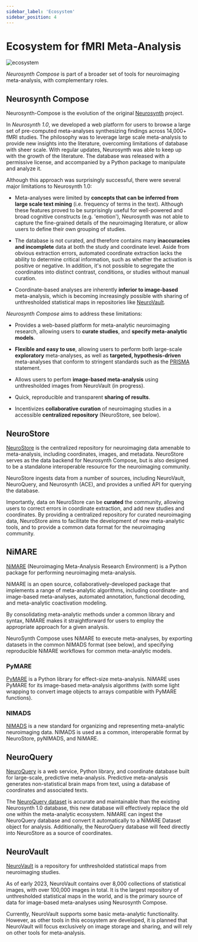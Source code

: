 ```yaml
---
sidebar_label: 'Ecosystem'
sidebar_position: 4
---
```


# Ecosystem for fMRI Meta-Analysis

![ecosystem](/img/compose_ecosystem_paths.svg "Neurosynth Compose Ecosystem")

*Neurosynth Compose* is part of a broader set of tools for neuroimaging meta-analysis, with complementary roles.


## Neurosynth Compose

Neurosynth-Compose is the evolution of the original [Neurosynth](https://neurosynth.org) project.

In *Neurosynth 1.0*, we developed a web platform for users to browse a large set of pre-computed meta-analyses
synthesizing findings across 14,000+ fMRI studies. The philosophy was to leverage
large scale meta-analysis to provide new insights into the literature, overcoming limitations of database
with sheer scale. With regular updates, Neurosynth was able to keep up with the growth of the literature.
The database was released with a permissive license, and accompanied by a Python package to manipulate and analyze it. 

Although this approach was surprisingly successful, there were several major limitations to Neurosynth 1.0:

* Meta-analyses were limited by **concepts that can be inferred from large scale text mining** (i.e. frequency of terms in the text).
Although these features proved to be surprisingly useful for well-powered and broad cognitive constructs (e.g. 'emotion'), Neurosynth was not able 
to capture the fine-grained details of the neuroimaging literature, or allow users to define their own grouping of studies. 

* The database is not curated, and therefore contains many **inaccuracies and incomplete** data at both the study and coordinate level.
Aside from obvious extraction errors, automated coordinate extraction lacks the ability to determine critical information, such as whether the activation is positive or negative.
In addition, it's not possible to segregate the coordinates into distinct contrast, conditions, or studies without manual curation.

* Coordinate-based analyses are inherently **inferior to image-based** meta-analysis, which is becoming increasingly possible with sharing of unthresholded statistical maps in repositories like [NeuroVault][].

_Neurosynth Compose_ aims to address these limitations:

* Provides a web-based platform for meta-analytic neuroimaging research, allowing users to **curate studies**, and **specify meta-analytic models**. 

* **Flexible and easy to use**, allowing users to perform both large-scale **exploratory** meta-analyses, as well as **targeted, hypothesis-driven** meta-analyses that conform to stringent standards such as the [PRISMA][] statement.

* Allows users to perfom **image-based meta-analysis** using unthresholded images from NeuroVault (in progress).

* Quick, reproducible and transparent **sharing of results**.

* Incentivizes **collaborative curation** of neuroimaging studies in a accessible **centralized repository** (NeuroStore, see below).


## NeuroStore

[NeuroStore][] is the centralized repository for neuroimaging data amenable to meta-analysis, including coordinates, images, and metadata.
NeuroStore serves as the data backend for Neurosynth Compose, but is also designed to be a standalone interoperable resource for the neuroimaging community.

NeuroStore ingests data from a number of sources, including NeuroVault, NeuroQuery, and Neurosynth (ACE), and provides a unified API for querying the database.

Importantly, data on NeuroStore can be **curated** the community, allowing users to correct errors in coordinate extraction, and add new studies and coordinates. By providing a centralized repository for curated neuroimaging data, NeuroStore aims to facilitate the development of new meta-analytic tools, and to provide a common data format for the neuroimaging community.

## NiMARE

[NiMARE][] (Neuroimaging Meta-Analysis Research Environment) is a Python package for performing neuroimaging meta-analysis. 

NiMARE is an open source, collaboratively-developed package that implements a range of meta-analytic algorithms, including coordinate- and image-based meta-analyses, automated annotation, functional decoding, and meta-analytic coactivation modeling. 

By consolidating meta-analytic methods under a common library and syntax, NiMARE makes it straightforward for users to employ the appropriate approach for a given analysis. 

NeuroSynth Compose uses NiMARE to execute meta-analyses, by exporting datasets in the common NIMADS format (see below), and specifying reproducible NiMARE workflows for common meta-analytic models.

### PyMARE

[PyMARE][] is a Python library for effect-size meta-analysis. NiMARE uses PyMARE for its image-based meta-analysis algorithms
(with some light wrapping to convert image objects to arrays compatible with PyMARE functions).

### NIMADS

[NIMADS][] is a new standard for organizing and representing meta-analytic neuroimaging data.
NIMADS is used as a common, interoperable format by NeuroStore, pyNIMADS, and NiMARE.

## NeuroQuery

[NeuroQuery][] is a web service, Python library, and coordinate database built for large-scale, predictive meta-analysis.
Predictive meta-analysis generates non-statistical brain maps from text, using a database of coordinates and associated texts.

The [NeuroQuery dataset][] is accurate and maintainable than the existing Neurosynth 1.0 database,
this new database will effectively replace the old one within the meta-analytic ecosystem.
NiMARE can ingest the NeuroQuery database and convert it automatically to a NiMARE Dataset object for analysis.
Additionally, the NeuroQuery database will feed directly into NeuroStore as a source of coordinates.

## NeuroVault

[NeuroVault][] is a repository for unthresholded statistical maps from neuroimaging studies.

As of early 2023, NeuroVault contains over 8,000 collections of statistical images, with over 100,000 images in total.
It is the largest repository of unthresholded statistical maps in the world, and is the primary source of data for image-based meta-analyses using 
Neurosynth Compose.

Currently, NeuroVault supports some basic meta-analytic functionality. However, as other tools in this ecosystem are developed,
it is planned that NeuroVault will focus exclusively on image storage and sharing, and will rely on other tools for meta-analysis.


<!-- links -->
[ACE]: https://github.com/neurosynth/ACE
[AFNI]: https://afni.nimh.nih.gov
[BrainMap]: http://www.brainmap.org
[BrainSpell]: http://brainspell.org/
[Cognitive Atlas]: http://www.cognitiveatlas.org/
[Cognitive Paradigm Ontology]: http://www.cogpo.org/
[FSL]: https://fsl.fmrib.ox.ac.uk
[metaCurious]: https://github.com/neurostuff/metaCurious
[NeuroPower]: http://neuropowertools.org
[NeuroQuery]: https://neuroquery.org
[NeuroQuery dataset]: https://github.com/neuroquery/neuroquery_data
[NeuroScout]: https://alpha.neuroscout.org
[NeuroStars]: https://neurostars.org/latest
[NeuroStore]: https://github.com/neurostuff/neurostore
[NeuroVault]: https://neurovault.org/
[Nilearn]: https://nilearn.github.io/
[NIMADS]: https://github.com/neurostuff/NIMADS
[NiMARE]: https://nimare.readthedocs.io/en/latest/
[Nipype]: https://nipype.readthedocs.io/en/latest/index.html
[Nistats]: https://nistats.github.io/
[OpenNeuro]: https://openneuro.org
[peaks2maps]: https://doi.org/10.7490/f1000research.1116395.1
[PRISMA]: https://prisma-statement.org
[PyMARE]: https://pymare.readthedocs.io/en/latest/
[scikit-learn]: https://scikit-learn.org/stable/developers/index.html
[Sleuth]: http://www.brainmap.org/software.html#Sleuth
[SPM]: https://www.fil.ion.ucl.ac.uk/spm/